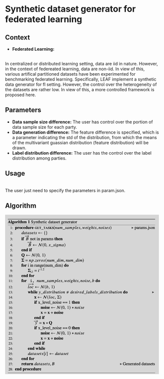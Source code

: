 # Synthetic dataset generator for federated learning

## Context

* **Federated Learning:**
</br>
In centralized or distributed learning setting, data are iid in nature. However, in the context of federeated learning, data are non-iid. In view of this, various artifical partitioned datasets have been experimented for benchmarking federated learning. Specifically, LEAF implement a synthetic data generator for fl setting. However, the control over the heterogeneity of the datasets are rather low. In view of this, a more controlled framework is proposed here. 

## Parameters
  * **Data sample size difference:** The user has control over the portion of data sample size for each party.
  * **Data generation difference:** The feature difference is specified, which is a parameter indicating the std of the distribution, from which the means of the multivariant guassian distribution (feature distribution) will be drawn. 
  * **Label distribution difference:** The user has the control over the label distribution among parties. 

## Usage
</br>
The user just need to specify the parameters in param.json. 

## Algorithm
![alt text](./images/sdg_algo.png)

